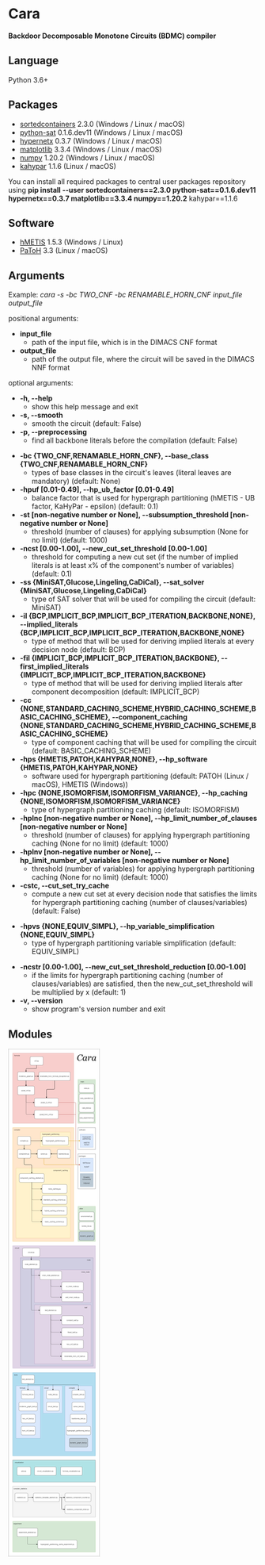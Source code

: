 # Cara
**Backdoor Decomposable Monotone Circuits (BDMC) compiler**

## Language
Python 3.6+

## Packages
* <a href="https://pypi.org/project/sortedcontainers/" target="_blank">sortedcontainers</a> 2.3.0 (Windows / Linux / macOS)
* <a href="https://pypi.org/project/python-sat/" target="_blank">python-sat</a> 0.1.6.dev11 (Windows / Linux / macOS)
* <a href="https://pypi.org/project/hypernetx/" target="_blank">hypernetx</a> 0.3.7 (Windows / Linux / macOS)
* <a href="https://pypi.org/project/matplotlib/" target="_blank">matplotlib</a> 3.3.4 (Windows / Linux / macOS)
* <a href="https://pypi.org/project/numpy/" target="_blank">numpy</a> 1.20.2 (Windows / Linux / macOS)
* <a href="https://pypi.org/project/kahypar/" target="_blank">kahypar</a> 1.1.6 (Linux / macOS)

You can install all required packages to central user packages repository using **pip install --user sortedcontainers==2.3.0 python-sat==0.1.6.dev11 hypernetx==0.3.7 matplotlib==3.3.4 numpy==1.20.2** kahypar==1.1.6

## Software
* <a href="http://glaros.dtc.umn.edu/gkhome/metis/hmetis/overview" target="_blank">hMETIS</a> 1.5.3 (Windows / Linux)
* <a href="https://www.cc.gatech.edu/~umit/software.html" target="_blank">PaToH</a> 3.3 (Linux / macOS)

## Arguments
Example: *cara -s -bc TWO_CNF -bc RENAMABLE_HORN_CNF input_file output_file*

positional arguments:
* **input_file**
  + path of the input file, which is in the DIMACS CNF format
* **output_file**
  + path of the output file, where the circuit will be saved in the DIMACS NNF format

optional arguments:
+ **-h, --help**
  + show this help message and exit
+ **-s, --smooth**
  + smooth the circuit (default: False)
+ **-p, --preprocessing**
  + find all backbone literals before the compilation (default: False)
* **-bc {TWO_CNF,RENAMABLE_HORN_CNF}, --base_class {TWO_CNF,RENAMABLE_HORN_CNF}**
  + types of base classes in the circuit's leaves (literal leaves are mandatory) (default: None)
* **-hpuf [0.01-0.49], --hp_ub_factor [0.01-0.49]**
  + balance factor that is used for hypergraph partitioning (hMETIS - UB factor, KaHyPar - epsilon) (default: 0.1)
* **-st [non-negative number or None], --subsumption_threshold [non-negative number or None]**
  + threshold (number of clauses) for applying subsumption (None for no limit) (default: 1000)
* **-ncst [0.00-1.00], --new_cut_set_threshold [0.00-1.00]**
  + threshold for computing a new cut set (if the number of implied literals is at least x% of the component's number of variables) (default: 0.1)
* **-ss {MiniSAT,Glucose,Lingeling,CaDiCal}, --sat_solver {MiniSAT,Glucose,Lingeling,CaDiCal}**
  + type of SAT solver that will be used for compiling the circuit (default: MiniSAT)
* **-il {BCP,IMPLICIT_BCP,IMPLICIT_BCP_ITERATION,BACKBONE,NONE}, --implied_literals {BCP,IMPLICIT_BCP,IMPLICIT_BCP_ITERATION,BACKBONE,NONE}**
  + type of method that will be used for deriving implied literals at every decision node (default: BCP)
* **-fil {IMPLICIT_BCP,IMPLICIT_BCP_ITERATION,BACKBONE}, --first_implied_literals {IMPLICIT_BCP,IMPLICIT_BCP_ITERATION,BACKBONE}**
  + type of method that will be used for deriving implied literals after component decomposition (default: IMPLICIT_BCP)
* **-cc {NONE,STANDARD_CACHING_SCHEME,HYBRID_CACHING_SCHEME,BASIC_CACHING_SCHEME}, --component_caching {NONE,STANDARD_CACHING_SCHEME,HYBRID_CACHING_SCHEME,BASIC_CACHING_SCHEME}**
  + type of component caching that will be used for compiling the circuit (default: BASIC_CACHING_SCHEME)
* **-hps {HMETIS,PATOH,KAHYPAR,NONE}, --hp_software {HMETIS,PATOH,KAHYPAR,NONE}**
  + software used for hypergraph partitioning (default: PATOH (Linux / macOS), HMETIS (Windows))
* **-hpc {NONE,ISOMORFISM,ISOMORFISM_VARIANCE}, --hp_caching {NONE,ISOMORFISM,ISOMORFISM_VARIANCE}**
  + type of hypergraph partitioning caching (default: ISOMORFISM)
* **-hplnc [non-negative number or None], --hp_limit_number_of_clauses [non-negative number or None]**
  + threshold (number of clauses) for applying hypergraph partitioning caching (None for no limit) (default: 1000)
* **-hplnv [non-negative number or None], --hp_limit_number_of_variables [non-negative number or None]**
  + threshold (number of variables) for applying hypergraph partitioning caching (None for no limit) (default: 1000)
* **-cstc, --cut_set_try_cache**
  + compute a new cut set at every decision node that satisfies the limits for hypergraph partitioning caching (number of clauses/variables) (default: False)
+ **-hpvs {NONE,EQUIV_SIMPL}, --hp_variable_simplification {NONE,EQUIV_SIMPL}**
  + type of hypergraph partitioning variable simplification (default: EQUIV_SIMPL)
* **-ncstr [0.00-1.00], --new_cut_set_threshold_reduction [0.00-1.00]**
  + if the limits for hypergraph partitioning caching (number of clauses/variables) are satisfied, then the new_cut_set_threshold will be multiplied by x (default: 1)
* **-v, --version**
  + show program's version number and exit
  
## Modules
![alt text](images/modules.png)
